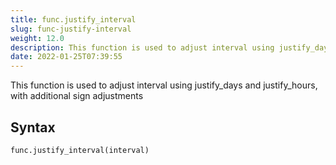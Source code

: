 ```yaml
---
title: func.justify_interval
slug: func-justify-interval
weight: 12.0
description: This function is used to adjust interval using justify_days and justify_hours, with additional sign adjustments
date: 2022-01-25T07:39:55
---
```


This function is used to adjust interval using justify_days and justify_hours, with additional sign adjustments

## Syntax
```python
func.justify_interval(interval)
```
